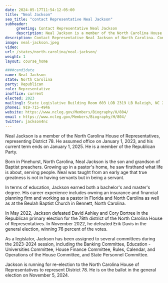 ```yaml
---
date: 2024-05-17T11:54:12-05:00
title: "Neal Jackson"
seo_title: "contact Representative Neal Jackson"
subheader:
     greeting: Contact Representative Neal Jackson
     description: Neal Jackson is a member of the North Carolina House of Representatives, representing District 78. He assumed office on January 1, 2023, and his current term ends on January 1, 2025. He is a member of the Republican Party.
description: Contact Representative Neal Jackson of North Carolina. Contact information for Neal Jackson includes email address, phone number, and mailing address.
image: neal-jackson.jpeg
video:
url: /states/north-carolina/neal-jackson/
weight: 1
layout: course_home

####candidate
name: Neal Jackson
state: North Carolina
party: Republican
role: Representative
inoffice: current
elected: 2023
mailing1: State Legislative Building Room 603 LOB 2319 LB Raleigh, NC 27601-1096
phone1: 919-715-4946
website: https://www.ncleg.gov/Members/Biography/H/804/
email : https://www.ncleg.gov/Members/Biography/H/804/
twitter: jackson4nc
---
```

Neal Jackson is a member of the North Carolina House of Representatives, representing District 78. He assumed office on January 1, 2023, and his current term ends on January 1, 2025. He is a member of the Republican Party.

Born in Pinehurst, North Carolina, Neal Jackson is the son and grandson of Baptist preachers. Growing up in a pastor's home, he saw firsthand what life is about, serving people. Neal was taught from an early age that true greatness is not in having servants but in being a servant.

In terms of education, Jackson earned both a bachelor's and master's degree. His career experience includes owning an insurance and financial planning firm and working as a pastor in Florida and North Carolina as well as at the Beulah Baptist Church in Bennett, North Carolina.

In May 2022, Jackson defeated David Ashley and Cory Bortree in the Republican primary election for the 78th district of the North Carolina House of Representatives. In November 2022, he defeated Erik Davis in the general election, winning 76 percent of the votes.

As a legislator, Jackson has been assigned to several committees during the 2023-2024 session, including the Banking Committee, Education - Universities Committee, House Finance Committee, Rules, Calendar, and Operations of the House Committee, and State Personnel Committee.

Jackson is running for re-election to the North Carolina House of Representatives to represent District 78. He is on the ballot in the general election on November 5, 2024.
